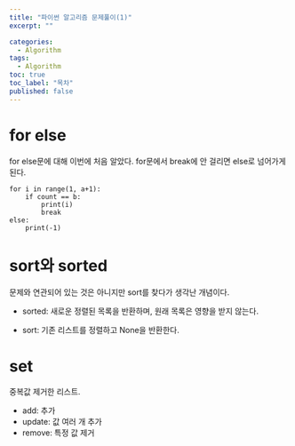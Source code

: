 ```yaml
---
title: "파이썬 알고리즘 문제풀이(1)"
excerpt: ""

categories:
  - Algorithm
tags:
  - Algorithm
toc: true
toc_label: "목차"
published: false
---
```


# for else

for else문에 대해 이번에 처음 알았다. for문에서 break에 안 걸리면 else로 넘어가게 된다.

```
for i in range(1, a+1):
    if count == b:
        print(i)
        break
else:
    print(-1)
```

# sort와 sorted

문제와 연관되어 있는 것은 아니지만 sort를 찾다가 생각난 개념이다. 

- sorted: 새로운 정렬된 목록을 반환하며, 원래 목록은 영향을 받지 않는다.

- sort: 기존 리스트를 정렬하고 None을 반환한다.

# set

중복값 제거한 리스트.

- add: 추가
- update: 값 여러 개 추가
- remove: 특정 값 제거